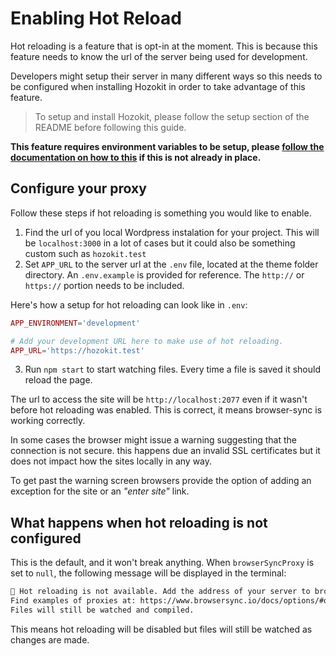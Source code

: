 # Enabling Hot Reload

Hot reloading is a feature that is opt-in at the moment. This is because this feature needs to know the url of the server being used for development.

Developers might setup their server in many different ways so this needs to be configured when installing Hozokit in order to take advantage of this feature.

> To setup and install Hozokit, please follow the setup section of the README before following this guide.

**This feature requires environment variables to be setup, please [follow the documentation on how to this](./environment_variables.md) if this is not already in place.**

## Configure your proxy

Follow these steps if hot reloading is something you would like to enable.

1. Find the url of you local Wordpress instalation for your project. This will be `localhost:3000` in a lot of cases but it could also be something custom such as `hozokit.test`
2. Set `APP_URL` to the server url at the `.env` file, located at the theme folder directory. An `.env.example` is provided for reference. The `http://` or `https://` portion needs to be included.

Here's how a setup for hot reloading can look like in `.env`: 

```php
APP_ENVIRONMENT='development'

# Add your development URL here to make use of hot reloading.
APP_URL='https://hozokit.test'
```

3. Run `npm start` to start watching files. Every time a file is saved it should reload the page. 

The url to access the site will be `http://localhost:2077` even if it wasn't before hot reloading was enabled. This is correct, it means browser-sync is working correctly.

In some cases the browser might issue a warning suggesting that the connection is not secure. this happens due an invalid SSL certificates but it does not impact how the sites locally in any way.

To get past the warning screen browsers provide the option of adding an exception for the site or an *"enter site"* link.

## What happens when hot reloading is not configured

This is the default, and it won't break anything. When `browserSyncProxy` is set to `null`, the following message will be displayed in the terminal:

```bash
🛑 Hot reloading is not available. Add the address of your server to browserSyncProxy in gulpfile.js
Find examples of proxies at: https://www.browsersync.io/docs/options/#option-proxy
Files will still be watched and compiled.
```

This means hot reloading will be disabled but files will still be watched as changes are made.